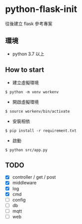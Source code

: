 # python-flask-init

往後建立 flask 參考專案


## 環境

* python 3.7 以上
## How to start

* 建立虛擬環境  
```
$ python -m venv workenv
```

* 開啟虛擬環境
```
$ source workenv/bin/activate
```

* 安裝相依
```
$ pip install -r requirement.txt
```

* 啟動
```
$ python src/app.py
```

## TODO

- [x] controller / get / post
- [x] middleware
- [x] log
- [x] cmd
- [ ] config
- [ ] db
- [ ] mqtt
- [ ] web